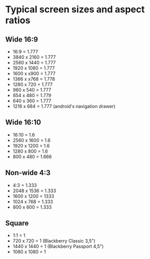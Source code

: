 # Typical screen sizes and aspect ratios


## Wide 16:9

- 16:9 = 1.777
- 3840 x 2160 = 1.777
- 2560 x 1440 = 1.777
- 1920 x 1080 = 1.777
- 1600 x x900 = 1.777
- 1366 x x768 = 1.778
- 1280 x 720 = 1.777
- 960 x 540 = 1.777
- 854 x 480 = 1.779
- 640 x 360 = 1.777
- 1216 x 684 = 1.777 (android's navigation drawer)


## Wide 16:10

- 16:10 = 1.6
- 2560 x 1600 = 1.6
- 1920 x 1200 = 1.6
- 1280 x 800 = 1.6
- 800 x 480 = 1.666


## Non-wide 4:3

- 4:3 = 1.333
- 2048 x 1536 = 1.333
- 1600 x 1200 = 1333
- 1024 x 768 = 1.333
- 800 x 600 = 1.333


## Square

- 1:1 = 1
- 720 x 720 = 1 (Blackberry Classic 3,5")
- 1440 x 1440 = 1 (Blackberry Passport 4,5")
- 1080 x 1080 = 1
